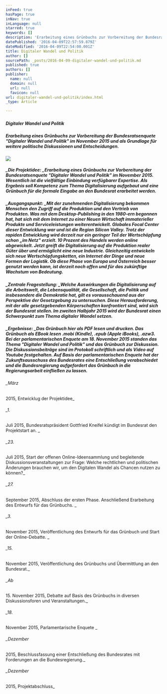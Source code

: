 ```yaml
---
inFeed: true
hasPage: true
inNav: true
inLanguage: null
starred: true
keywords: []
description: 'Erarbeitung eines Grünbuchs zur Vorbereitung der Bundesratsenquete "Digitaler Wandel und Politik" im November 2015 und als Grundlage für weitere politische Diskussionen und Entscheidungen.'
datePublished: '2016-04-09T22:57:59.879Z'
dateModified: '2016-04-09T22:54:00.001Z'
title: Digitaler Wandel und Politik
author: []
sourcePath: _posts/2016-04-09-digitaler-wandel-und-politik.md
published: true
authors: []
publisher:
  name: null
  domain: null
  url: null
  favicon: null
url: digitaler-wandel-und-politik/index.html
_type: Article

---
```

##### 

##### Digitaler Wandel und Politik

##### Erarbeitung eines Grünbuchs zur Vorbereitung der Bundesratsenquete "Digitaler Wandel und Politik" im November 2015 und als Grundlage für weitere politische Diskussionen und Entscheidungen.
![](https://the-grid-user-content.s3-us-west-2.amazonaws.com/3e1d7957-010e-4097-a50f-1942c4be7060.jpg)

##### _Die Projektidee: _Erarbeitung eines Grünbuchs zur Vorbereitung der Bundesratsenquete "Digitaler Wandel und Politik" im November 2015\. Wesentlich ist die vielfältige Einbindung verfügbarer Expertise. Als Ergebnis soll Kompetenz zum Thema Digitalisierung aufgebaut und eine Grünbuch für die formale Eingabe an den Bundesrat erarbeitet werden.

##### _Ausgangspunkt: _Mit der zunehmenden Digitalisierung bekommen Menschen den Zugriff auf die Produktion und den Vertrieb von Produkten. Was mit dem Desktop‐Publishing in den 1980‐ern begonnen hat, hat sich mit dem Internet zu einer Neuen Wirtschaft immaterieller Produkte und Serviceleistungen weiterentwickelt. Globales Focal Center dieser Entwicklung war und ist die Region Silicon Valley. Trotz der rapiden Entwicklung wird derzeit nur ein geringer Teil der Wertschöpfung schon „im Netz" erzielt. 10 Prozent des Handels werden online abgewickelt. Jetzt greift die Digitalisierung auf die Produktion realer Güter über und ermöglicht eine neue Industrie. Gleichzeitig entwickeln sich neue Wertschöpfungsketten, ein Internet der Dinge und neue Formen der Logistik. Ob diese Phase von Europa und Österreich besser genutzt werden kann, ist derzeit noch offen und für das zukünftige Wachstum von Bedeutung. 

##### _Zentrale Fragestellung: _Welche Auswirkungen die Digitalisierung auf die Arbeitswelt, die Lebensqualität, die Gesellschaft, die Politik und insbesondere die Demokratie hat, gilt es vorausschauend aus der Perspektive der Gesetzgebung zu untersuchen. Diese Herausforderung, mit der alle gesetzgebenden Körperschaften konfrontiert sind, wird sich der Bundesrat stellen. Im zweiten Halbjahr 2015 wird der Bundesrat einen Schwerpunkt zum Thema digitaler Wandel setzen. 

##### _Ergebnisse: _Das Grünbuch hier als PDF lesen und drucken. Das Grünbuch als EBook lesen .mobi (Kindle), .epub (Apple iBooks), .azw3\. Bei der parlamentarischen Enquete am 18\. November 2015 standen das Thema "Digitaler Wandel und Politik" und das Grünbuch zur Diskussion. Die Diskussionsbeiträge sind im Protokoll schriftlich und als Video auf Youtube festgehalten. Auf Basis der parlamentarischen Enquete hat der Zukunftsausschuss des Bundesrates eine Entschließung verabschiedet und die Bundesregierung aufgefordert das Grünbuch in die Regierungsarbeit einfließen zu lassen.

###### _März
2015, Entwicklug der Projektidee_

###### _1\.
Juli 2015, Bundesratspräsident
Gottfried Kneifel kündigt im Bundesrat den Projektstart an. _

###### _23\.
Juli 2015, Start der offenen Online-Ideensammlung und begleitende
Diskussionsveranstaltungen zur Frage: Welche rechtlichen und politischen Änderungen
brauchen wir, um den Digitalen Wandel als Chancen nutzen zu können?_

###### _27\.
September 2015, Abschluss der ersten Phase. Anschließend
Erarbeitung des Entwurfs für das Grünbuchs. _

###### _3\.
November 2015, Veröffentlichung des Entwurfs für das Grünbuch
und Start der Online-Debatte. _

###### _15\.
November 2015, Veröffentlichung des Grünbuchs und Übermittlung
an den Bundesrat._

###### _Ab
15\. November 2015, Debatte auf Basis des Grünbuchs in diversen Diskussionsforen
und Veranstaltungen._

###### _18\.
November 2015, Parlamentarische Enquete _

###### _Dezember
2015, Beschlussfassung einer Entschließung des Bundesrates mit
Forderungen an die Bundesregierung._

###### _Dezember
2015, Projektabschluss_

[][0]

[0]: http://www.besserentscheiden.at/#!digitaler-wandel-und-politik/s5tlb